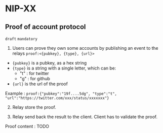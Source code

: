 NIP-XX
======

Proof of account protocol
-------------------------------

`draft` `mandatory`

1. Users can prove they own some accounts by publishing an event to the relays
`proof:<{pubkey}, {type}, {url}>`
- `{pubkey}` is a pubkey, as a hex string
- `{type}` is a string with a single letter, which can be:
  - "t" : for twitter
  - "g" : for github
- `{url}` is the url of the proof 

Example :
`proof:{"pubkey":"19f....5dg", "type":"t", "url":"https://twitter.com/xxx/status/xxxxxxx"}`

2. Relay store the proof. 

3. Relay send back the result to the client. Client has to validate the proof.

Proof content :
TODO
